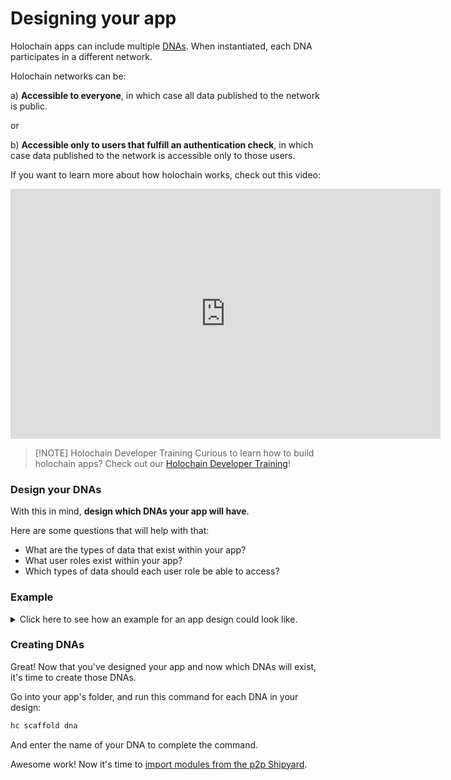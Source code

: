 # Designing your app

Holochain apps can include multiple [DNAs](https://developer.holochain.org/build/dnas/). When instantiated, each DNA participates in a different network.

Holochain networks can be:

a) **Accessible to everyone**, in which case all data published to the network is public.

or

b) **Accessible only to users that fulfill an authentication check**, in which case data published to the network is accessible only to those users.

If you want to learn more about how holochain works, check out this video:

<iframe width="688" height="400" src="https://www.youtube.com/embed/-Q6uursAggY?si=Mknt4RC7Fw9HwIXC" title="YouTube video player" frameborder="0" allow="accelerometer; autoplay; clipboard-write; encrypted-media; gyroscope; picture-in-picture; web-share" referrerpolicy="strict-origin-when-cross-origin" allowfullscreen></iframe>

>[!NOTE] Holochain Developer Training
> Curious to learn how to build holochain apps? Check out our [Holochain Developer Training](https://darksoil.studio/hc-dev-training/)!

### Design your DNAs

With this in mind, **design which DNAs your app will have**.

Here are some questions that will help with that:

- What are the types of data that exist within your app?
- What user roles exist within your app?
- Which types of data should each user role be able to access?

### Example 
<details>
<summary>Click here to see how an example for an app design could look like.</summary>

Let's imagine we are building a social media app, with two main features:

- Users can create public posts, that all users can see.
- Users can create private invite-only communities, and create posts there only available to the invited members of the community.

Here is how the design for this app could look like:

User roles:
- Author of public posts.
- Community admin.
- Community member.

Types of data:
- Public posts: accessible to all users.
- Community profile: accessible only to community admins and members.
- Community posts: accessible only to community admins and members. 

Our app is going to have 2 DNAs:
- `open_space`: open to everyone, all posts are public.
- `community`:
  - Each instantiation of this DNA will create its own network.
  - Each network will have an admin.
  - Only users with an invitation by the admin can access.
  - Posts can only be seen by the members of a community.

</details>

### Creating DNAs

Great! Now that you've designed your app and now which DNAs will exist, it's time to create those DNAs.

Go into your app's folder, and run this command for each DNA in your design:

```bash
hc scaffold dna
```

And enter the name of your DNA to complete the command.

Awesome work! Now it's time to [import modules from the p2p Shipyard](/guides/importing-modules).
